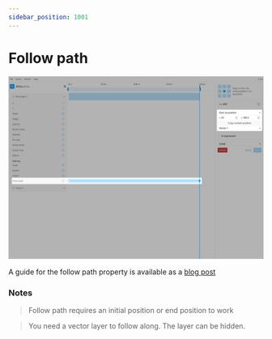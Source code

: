```yaml
---
sidebar_position: 1001
---
```


# Follow path
![Scale](./img/follow-path/follow-path.jpg)

A guide for the follow path property is available as a [blog post](/blog/using-follow-path)  

### Notes
> Follow path requires an initial position or end position to work

> You need a vector layer to follow along. The layer can be hidden.
